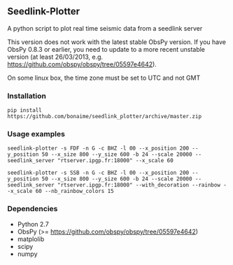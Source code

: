 ## Seedlink-Plotter

A python script to plot real time seismic data from a seedlink server

This version does not work with the latest stable ObsPy version.
If you have ObsPy 0.8.3 or earlier, you need to update to a more recent unstable version (at least 26/03/2013, e.g. https://github.com/obspy/obspy/tree/05597e4642).

On some linux box, the time zone must be set to UTC and not GMT

### Installation

    pip install https://github.com/bonaime/seedlink_plotter/archive/master.zip

### Usage examples

    seedlink-plotter -s FDF -n G -c BHZ -l 00 --x_position 200 --y_position 50 --x_size 800 --y_size 600 -b 24 --scale 20000 --seedlink_server "rtserver.ipgp.fr:18000" --x_scale 60 

    seedlink-plotter -s SSB -n G -c BHZ -l 00 --x_position 200 --y_position 50 --x_size 800 --y_size 600 -b 24 --scale 20000 --seedlink_server "rtserver.ipgp.fr:18000" --with_decoration --rainbow --x_scale 60 --nb_rainbow_colors 15

### Dependencies
 - Python 2.7
 - ObsPy (>= https://github.com/obspy/obspy/tree/05597e4642)
 - matplolib
 - scipy
 - numpy
